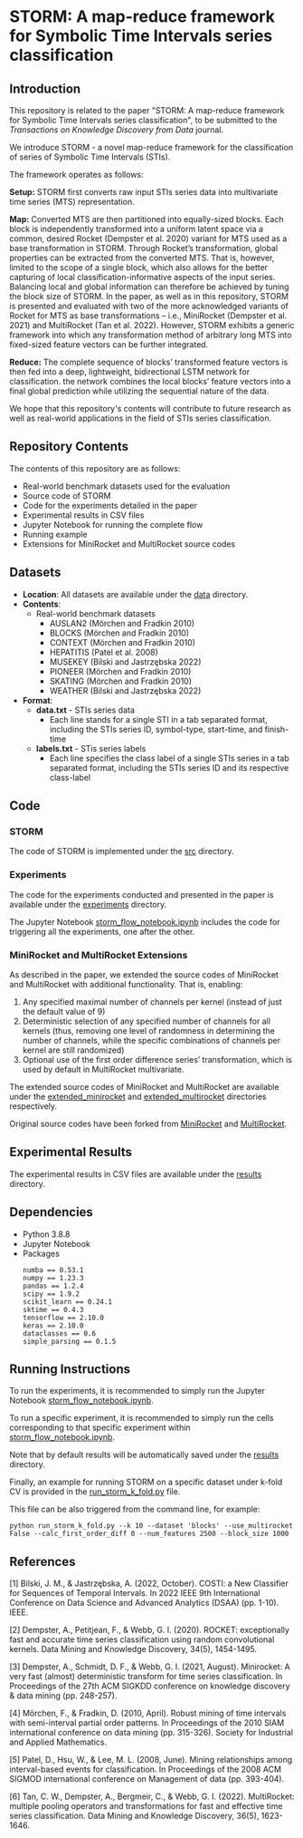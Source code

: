 # STORM: A map-reduce framework for Symbolic Time Intervals series classification

## Introduction

This repository is related to the paper "STORM: A map-reduce framework for Symbolic Time Intervals series classification", to be submitted to the *Transactions on Knowledge Discovery from Data* journal.

We introduce STORM - a novel map-reduce framework for the classification of series of Symbolic Time Intervals (STIs). 

The framework operates as follows:

**Setup:** STORM first converts raw input STIs series data into multivariate time series (MTS) representation. 

**Map:** Converted MTS are then partitioned into equally-sized blocks. 
Each block is independently transformed into a uniform latent space via a common, desired Rocket (Dempster et al. 2020) variant for MTS used as a base transformation in STORM.
Through Rocket’s transformation, global properties can be extracted from the converted MTS. 
That is, however, limited to the scope of a single block, which also allows for the better capturing of local classification-informative aspects of the input series. 
Balancing local and global information can therefore be achieved by tuning the block size of STORM. 
In the paper, as well as in this repository, STORM is presented and evaluated with two of the more acknowledged variants of Rocket for MTS as base transformations – i.e., MiniRocket (Dempster et al. 2021) and MultiRocket (Tan et al. 2022). 
However, STORM exhibits a generic framework into which any transformation method of arbitrary long MTS into fixed-sized feature vectors can be further integrated.

**Reduce:** The complete sequence of blocks’ transformed feature vectors is then fed into a deep, lightweight, bidirectional LSTM network for classification. 
the network combines the local blocks’ feature vectors into a final global prediction while utilizing the sequential nature of the data. 

We hope that this repository's contents will contribute to future research as well as real-world applications in the field of STIs series classification.

## Repository Contents

The contents of this repository are as follows:
- Real-world benchmark datasets used for the evaluation
- Source code of STORM
- Code for the experiments detailed in the paper
- Experimental results in CSV files
- Jupyter Notebook for running the complete flow
- Running example 
- Extensions for MiniRocket and MultiRocket source codes

## Datasets

- **Location**: All datasets are available under the [data](https://github.com/omerh18/STORM/tree/main/data) directory.
- **Contents**:
    - Real-world benchmark datasets
        - AUSLAN2 (Mörchen and Fradkin 2010)
        - BLOCKS (Mörchen and Fradkin 2010)
        - CONTEXT (Mörchen and Fradkin 2010)
        - HEPATITIS (Patel et al. 2008)
        - MUSEKEY (Bilski and Jastrzębska 2022)
        - PIONEER (Mörchen and Fradkin 2010)
        - SKATING (Mörchen and Fradkin 2010)
        - WEATHER (Bilski and Jastrzębska 2022)
- **Format**:
	- **data.txt** - STIs series data 
		- Each line stands for a single STI in a tab separated format, including the STIs series ID, symbol-type, start-time, and finish-time 
	- **labels.txt** - STis series labels
		- Each line specifies the class label of a single STIs series in a tab separated format, including the STIs series ID and its respective class-label

## Code

### STORM

The code of STORM is implemented under the [src](https://github.com/omerh18/STORM/blob/main/src) directory.

### Experiments

The code for the experiments conducted and presented in the paper is available under the [experiments](https://github.com/omerh18/STORM/tree/main/experiments) directory.

The Jupyter Notebook [storm_flow_notebook.ipynb](https://github.com/omerh18/STORM/blob/main/storm_flow_notebook.ipynb) includes the code for triggering all the experiments, one after the other.

### MiniRocket and MultiRocket Extensions

As described in the paper, we extended the source codes of MiniRocket and MultiRocket with additional functionality.
That is, enabling:
1. Any specified maximal number of channels per kernel (instead of just the default value of 9) 
2. Deterministic selection of any specified number of channels for all kernels (thus, removing one level of randomness in determining the number of channels, while the specific combinations of channels per kernel are still randomized)
3. Optional use of the first order difference series’ transformation, which is used by default in MultiRocket multivariate. 

The extended source codes of MiniRocket and MultiRocket are available under the [extended_minirocket](https://github.com/omerh18/STORM/blob/main/extended_minirocket) and [extended_multirocket](https://github.com/omerh18/STORM/blob/main/extended_multirocket) directories respectively.

Original source codes have been forked from [MiniRocket](https://github.com/angus924/rocket) and [MultiRocket](https://github.com/ChangWeiTan/MultiRocket).

## Experimental Results

The experimental results in CSV files are available under the [results](https://github.com/omerh18/STORM/tree/main/results) directory.

## Dependencies

- Python 3.8.8
- Jupyter Notebook
- Packages
    ```
    numba == 0.53.1
    numpy == 1.23.3
    pandas == 1.2.4
    scipy == 1.9.2 
    scikit_learn == 0.24.1
    sktime == 0.4.3
    tensorflow == 2.10.0
    keras == 2.10.0
    dataclasses == 0.6
    simple_parsing == 0.1.5
    ```

## Running Instructions

To run the experiments, it is recommended to simply run the Jupyter Notebook [storm_flow_notebook.ipynb](https://github.com/omerh18/STORM/blob/main/storm_flow_notebook.ipynb).

To run a specific experiment, it is recommended to simply run the cells corresponding to that specific experiment within [storm_flow_notebook.ipynb](https://github.com/omerh18/STORM/blob/main/storm_flow_notebook.ipynb).

Note that by default results will be automatically saved under the [results](https://github.com/omerh18/STORM/tree/main/results) directory. 

Finally, an example for running STORM on a specific dataset under k-fold CV is provided in the [run_storm_k_fold.py](https://github.com/omerh18/STORM/tree/main/run_storm_k_fold.py) file. 

This file can be also triggered from the command line, for example:

```shell
python run_storm_k_fold.py --k 10 --dataset 'blocks' --use_multirocket False --calc_first_order_diff 0 --num_features 2500 --block_size 1000
```

## References

[1]	Bilski, J. M., & Jastrzębska, A. (2022, October). COSTI: a New Classifier for Sequences of Temporal Intervals. In 2022 IEEE 9th International Conference on Data Science and Advanced Analytics (DSAA) (pp. 1-10). IEEE.

[2] Dempster, A., Petitjean, F., & Webb, G. I. (2020). ROCKET: exceptionally fast and accurate time series classification using random convolutional kernels. Data Mining and Knowledge Discovery, 34(5), 1454-1495.

[3] Dempster, A., Schmidt, D. F., & Webb, G. I. (2021, August). Minirocket: A very fast (almost) deterministic transform for time series classification. In Proceedings of the 27th ACM SIGKDD conference on knowledge discovery & data mining (pp. 248-257).

[4] Mörchen, F., & Fradkin, D. (2010, April). Robust mining of time intervals with semi-interval partial order patterns. In Proceedings of the 2010 SIAM international conference on data mining (pp. 315-326). Society for Industrial and Applied Mathematics.

[5]	Patel, D., Hsu, W., & Lee, M. L. (2008, June). Mining relationships among interval-based events for classification. In Proceedings of the 2008 ACM SIGMOD international conference on Management of data (pp. 393-404).

[6]	Tan, C. W., Dempster, A., Bergmeir, C., & Webb, G. I. (2022). MultiRocket: multiple pooling operators and transformations for fast and effective time series classification. Data Mining and Knowledge Discovery, 36(5), 1623-1646.
